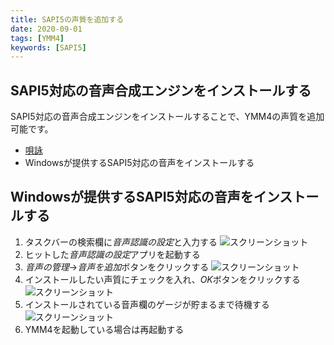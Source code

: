 ```yaml
---
title: SAPI5の声質を追加する
date: 2020-09-01
tags: [YMM4]
keywords: [SAPI5]
---
```

## SAPI5対応の音声合成エンジンをインストールする
SAPI5対応の音声合成エンジンをインストールすることで、YMM4の声質を追加可能です。

- [唄詠](http://shinta.coresv.com/software/utayomi_jpn/)
- Windowsが提供するSAPI5対応の音声をインストールする

## Windowsが提供するSAPI5対応の音声をインストールする

1. タスクバーの検索欄に*音声認識の設定*と入力する
![スクリーンショット](SAPI5の声質を追加する-1.png)
1. ヒットした*音声認識の設定*アプリを起動する
1. *音声の管理*→*音声を追加*ボタンをクリックする
![スクリーンショット](SAPI5の声質を追加する-2.png)
1. インストールしたい声質にチェックを入れ、*OK*ボタンをクリックする
![スクリーンショット](SAPI5の声質を追加する-3.png)
1. インストールされている音声欄のゲージが貯まるまで待機する
![スクリーンショット](SAPI5の声質を追加する-4.png)
1. YMM4を起動している場合は再起動する